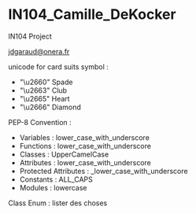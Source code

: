 # IN104_Camille_DeKocker
IN104 Project


jdgaraud@onera.fr


unicode for card suits symbol :
  - "\u2660" Spade
  - "\u2663" Club
  - "\u2665" Heart
  - "\u2666" Diamond
  

PEP-8 Convention :
  - Variables : lower_case_with_underscore
  - Functions : lower_case_with_underscore
  - Classes : UpperCamelCase
  - Attributes : lower_case_with_underscore
  - Protected Attributes : _lower_case_with_underscore
  - Constants : ALL_CAPS
  - Modules : lowercase


Class Enum : lister des choses
